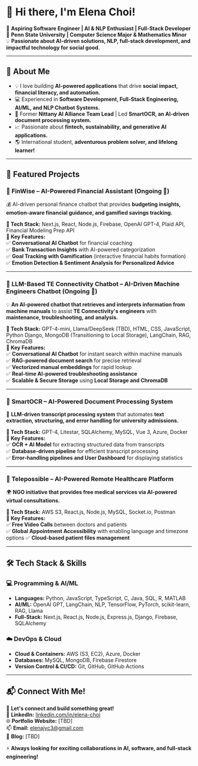

<!--
**Elena-Jiyoung/Elena-Jiyoung** is a ✨ _special_ ✨ repository because its `README.md` (this file) appears on your GitHub profile.

Here are some ideas to get you started:

- 🔭 I’m currently working on ...
- 🌱 I’m currently learning ...
- 👯 I’m looking to collaborate on ...
- 🤔 I’m looking for help with ...
- 💬 Ask me about ...
- 📫 How to reach me: ...
- 😄 Pronouns: ...
- ⚡ Fun fact: ...
-->
# 👋 Hi there, I'm Elena Choi! 

🚀 **Aspiring Software Engineer | AI & NLP Enthusiast | Full-Stack Developer**  
📍 **Penn State University | Computer Science Major & Mathematics Minor**  
💡 **Passionate about AI-driven solutions, NLP, full-stack development, and impactful technology for social good.**

---

## 🌟 About Me  
- 💡 I love building **AI-powered applications** that drive **social impact, financial literacy, and automation.**  
- 💻 Experienced in **Software Development, Full-Stack Engineering, AI/ML, and NLP Chatbot Systems.**  
- 🚀 Former **Nittany AI Alliance Team Lead** | Led **SmartOCR, an AI-driven document processing system.**  
- 📈 Passionate about **fintech, sustainability, and generative AI applications.**  
- 🌎 International student, **adventurous problem solver, and lifelong learner!**  

---

## 🚀 Featured Projects  

### 🔹 **FinWise – AI-Powered Financial Assistant (Ongoing 🚀)**  
💰 AI-driven personal finance chatbot that provides **budgeting insights, emotion-aware financial guidance, and gamified savings tracking.**  

**🔹 Tech Stack:** Next.js, React, Node.js, Firebase, OpenAI GPT-4, Plaid API, Financial Modeling Prep API  
**🔹 Key Features:**  
✅ **Conversational AI Chatbot** for financial coaching  
✅ **Bank Transaction Insights** with AI-powered categorization  
✅ **Goal Tracking with Gamification** (interactive financial habits formation)  
✅ **Emotion Detection & Sentiment Analysis for Personalized Advice**  

<!--🔗 **[GitHub Repository](#)** -->  

---

### 🔹 **LLM-Based TE Connectivity Chatbot – AI-Driven Machine Engineers Chatbot (Ongoing 🚀)**  
💡 **An AI-powered chatbot that retrieves and interprets information from machine manuals** to assist **TE Connectivity's engineers** with **maintenance, troubleshooting, and analysis.**  

**🔹 Tech Stack:** GPT-4-mini, Llama/DeepSeek (TBD), HTML, CSS, JavaScript, Python Django, MongoDB (Transitioning to Local Storage), LangChain, RAG, ChromaDB  
**🔹 Key Features:**  
✅ **Conversational AI Chatbot** for instant search within machine manuals  
✅ **RAG-powered document search** for precise retrieval  
✅ **Vectorized manual embeddings** for rapid lookup  
✅ **Real-time AI-powered troubleshooting assistance**  
✅ **Scalable & Secure Storage** using **Local Storage and ChromaDB**  

<!--🔗 **[GitHub Repository](#)** -->  

---

### 🔹 **SmartOCR – AI-Powered Document Processing System**  
📄 **LLM-driven transcript processing system** that automates **text extraction, structuring, and error handling for university admissions.**  

**🔹 Tech Stack:** GPT-4, Litestar, SQLAlchemy, MySQL, Vue 3, Azure, Docker  
**🔹 Key Features:**  
✅ **OCR + AI Model** for extracting structured data from transcripts  
✅ **Database-driven pipeline** for efficient transcript processing  
✅ **Error-handling pipelines and User Dashboard** for displaying statistics  

<!--🔗 **[GitHub Repository](#)** -->  

---

### 🔹 **Telepossible – AI-Powered Remote Healthcare Platform**  
🌍 **NGO initiative that provides free medical services via AI-powered virtual consultations.**  

**🔹 Tech Stack:** AWS S3, React.js, Node.js, MySQL, Socket.io, Postman  
**🔹 Key Features:**  
✅ **Free Video Calls** between doctors and patients  
✅ **Global Appointment Accessibility** with enabling language and timezone options 
✅ **Cloud-based patient files management**  

<!--🔗 **[GitHub Repository](#)** -->  
<!---
## 🛠️ Hackathons & Awards 
🥈 GROOP - AI-driven MBTI Personality Based socializing application
💡 Developed an AI-driven tool that groups those with similar personalities  based on user habits and carbon footprint data.

Tech Stack: Python, TensorFlow, OpenAI API, React.js, Flask, MongoDB
Key Features:
✅ AI-powered carbon footprint tracker with personalized sustainability recommendations
✅ NLP-based chatbot for real-time sustainability Q&A
✅ Web dashboard visualizing eco-friendly habit-building progress
Achievement: Finalist among 500+ teams at HackMIT 2024
🔗 GitHub Repository | 🎥 Demo Video

🥈 Smart Health AI – PennApps 2023 (2nd Place in AI/ML Track)
💡 Created an AI-driven medical assistant that helps users self-diagnose common health concerns and connects them with local clinics.

Tech Stack: OpenAI GPT, FastAPI, Next.js, Firebase, AWS S3
Key Features:
✅ AI-powered symptom checker and medical chatbot
✅ Integrated real-time clinic locator
✅ Secure patient data handling with Firebase Authentication
Achievement: 2nd place in the AI/ML Track at PennApps 2023
🔗 GitHub Repository | 🎥 Demo Video -->
---

## 🛠️ Tech Stack & Skills  

### **💻 Programming & AI/ML**  
- **Languages:** Python, JavaScript, TypeScript, C, Java, SQL, R, MATLAB  
- **AI/ML:** OpenAI GPT, LangChain, NLP, TensorFlow, PyTorch, scikit-learn, RAG, Llama  
- **Full-Stack:** Next.js, React.js, Node.js, Express.js, Django, Firebase, SQLAlchemy  

### **☁️ DevOps & Cloud**  
- **Cloud & Containers:** AWS (S3, EC2), Azure, Docker  
- **Databases:** MySQL, MongoDB, Firebase Firestore  
- **Version Control & CI/CD:** Git, GitHub, GitHub Actions  

---

## 📬 Connect With Me!  
💼 **Let's connect and build something great!**  
🔗 **LinkedIn:** [linkedin.com/in/elena-choi](#)  
🌐 **Portfolio Website:** [TBD]  
📫 **Email:** elenajyc3@gmail.com  
📝 **Blog:** [TBD]  

⚡ **Always looking for exciting collaborations in AI, software, and full-stack engineering!**  
